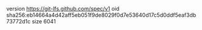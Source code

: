 version https://git-lfs.github.com/spec/v1
oid sha256:eb14664a4d42aff5eb051f9de8029f0d7e53640d17c5d0ddf5eaf3db73772d1c
size 6041
